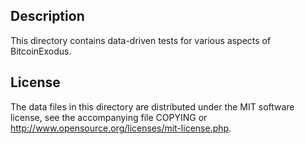 Description
------------

This directory contains data-driven tests for various aspects of BitcoinExodus.

License
--------

The data files in this directory are distributed under the MIT software
license, see the accompanying file COPYING or
http://www.opensource.org/licenses/mit-license.php.

